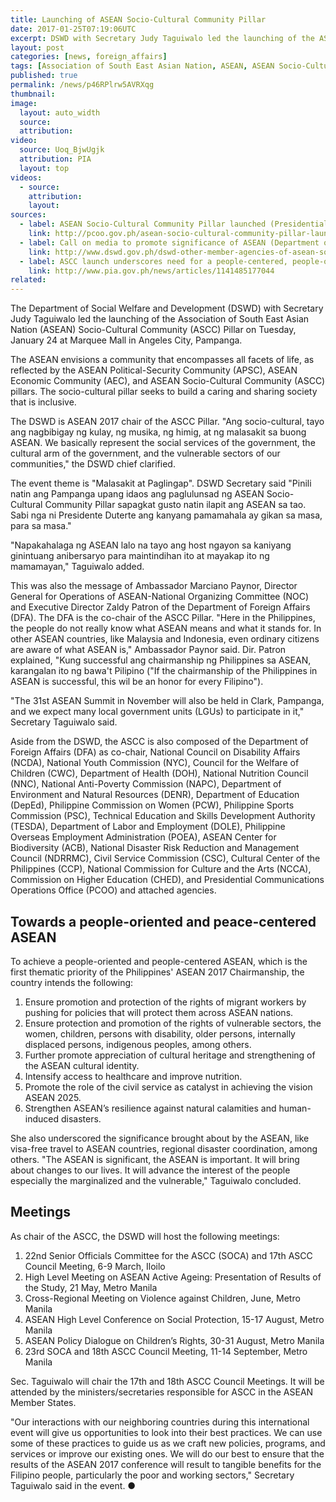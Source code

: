 ```yaml
---
title: Launching of ASEAN Socio-Cultural Community Pillar
date: 2017-01-25T07:19:06UTC
excerpt: DSWD with Secretary Judy Taguiwalo led the launching of the ASEAN Socio-Cultural Community Pillar on 24 January 2016 at Marquee Mall, Angeles City, Pampanga.
layout: post
categories: [news, foreign_affairs]
tags: [Association of South East Asian Nation, ASEAN, ASEAN Socio-Cultural Community, ASCC, Department of Social Welfare and Development, DSWD, Judy Taguiwalo]
published: true
permalink: /news/p46RPlrw5AVRXqg
thumbnail:
image:
  layout: auto_width
  source: 
  attribution: 
video:
  source: Uoq_BjwUgjk
  attribution: PIA
  layout: top
videos:
  - source: 
    attribution: 
    layout: 
sources:
  - label: ASEAN Socio-Cultural Community Pillar launched (Presidential Communications Operations Office)
    link: http://pcoo.gov.ph/asean-socio-cultural-community-pillar-launched-24-jan-2017/
  - label: Call on media to promote significance of ASEAN (Department of Social Welfare and Development)
    link: http://www.dswd.gov.ph/dswd-other-member-agencies-of-asean-socio-cultural-community-pillar-call-on-media-to-promote-significance-of-asean/
  - label: ASCC launch underscores need for a people-centered, people-oriented organization (Philippine Information Agency)
    link: http://www.pia.gov.ph/news/articles/1141485177044
related:
---
```


The Department of Social Welfare and Development (DSWD) with Secretary Judy Taguiwalo led the launching of the Association of South East Asian Nation (ASEAN) Socio-Cultural Community (ASCC) Pillar on Tuesday, January 24 at Marquee Mall in Angeles City, Pampanga.

The ASEAN envisions a community that encompasses all facets of life, as reflected by the ASEAN Political-Security Community (APSC), ASEAN Economic Community (AEC), and ASEAN Socio-Cultural Community (ASCC) pillars. The socio-cultural pillar seeks to build a caring and sharing society that is inclusive.

The DSWD is ASEAN 2017 chair of the ASCC Pillar. "Ang socio-cultural, tayo ang nagbibigay ng kulay, ng musika, ng himig, at ng malasakit sa buong ASEAN. We basically represent the social services of the government, the cultural arm of the government, and the vulnerable sectors of our communities," the DSWD chief clarified.

The event theme is "Malasakit at Paglingap". DSWD Secretary said "Pinili natin ang Pampanga upang idaos ang paglulunsad ng ASEAN Socio-Cultural Community Pillar sapagkat gusto natin ilapit ang ASEAN sa tao. Sabi nga ni Presidente Duterte ang kanyang pamamahala ay gikan sa masa, para sa masa."

"Napakahalaga ng ASEAN lalo na tayo ang host ngayon sa kaniyang ginintuang anibersaryo para maintindihan ito at mayakap ito ng mamamayan," Taguiwalo added.

This was also the message of Ambassador Marciano Paynor, Director General for Operations of ASEAN-National Organizing Committee (NOC) and Executive Director Zaldy Patron of the Department of Foreign Affairs (DFA). The DFA is the co-chair of the ASCC Pillar. "Here in the Philippines, the people do not really know what ASEAN means and what it stands for. In other ASEAN countries, like Malaysia and Indonesia, even ordinary citizens are aware of what ASEAN is," Ambassador Paynor said. Dir. Patron explained, "Kung successful ang chairmanship ng Philippines sa ASEAN, karangalan ito ng bawa't Pilipino ("If the chairmanship of the Philippines in ASEAN is successful, this wil be an honor for every Filipino").

"The 31st ASEAN Summit in November will also be held in Clark, Pampanga, and we expect many local government units (LGUs) to participate in it," Secretary Taguiwalo said.

Aside from the DSWD, the ASCC is also composed of the Department of Foreign Affairs (DFA) as co-chair, National Council on Disability Affairs (NCDA), National Youth Commission (NYC), Council for the Welfare of Children (CWC), Department of Health (DOH), National Nutrition Council (NNC), National Anti-Poverty Commission (NAPC), Department of Environment and Natural Resources (DENR), Department of Education (DepEd), Philippine Commission on Women (PCW), Philippine Sports Commission (PSC), Technical Education and Skills Development Authority (TESDA), Department of Labor and Employment (DOLE), Philippine Overseas Employment Administration (POEA), ASEAN Center for Biodiversity (ACB), National Disaster Risk Reduction and Management Council (NDRRMC), Civil Service Commission (CSC), Cultural Center of the Philippines (CCP), National Commission for Culture and the Arts (NCCA), Commission on Higher Education (CHED), and Presidential Communications Operations Office (PCOO) and attached agencies.

## Towards a people-oriented and peace-centered ASEAN

To achieve a people-oriented and people-centered ASEAN, which is the first thematic priority of the Philippines' ASEAN 2017 Chairmanship, the country intends the following:

1. Ensure promotion and protection of the rights of migrant workers by pushing for policies that will protect them across ASEAN nations.
2. Ensure protection and promotion of the rights of vulnerable sectors, the women, children, persons with disability, older persons, internally displaced persons, indigenous peoples, among others. 
3. Further promote appreciation of cultural heritage and strengthening of the ASEAN cultural identity.
4. Intensify access to healthcare and improve nutrition.
5. Promote the role of the civil service as catalyst in achieving the vision ASEAN 2025. 
6. Strengthen ASEAN’s resilience against natural calamities and human-induced disasters.

 She also underscored the significance brought about by the ASEAN, like visa-free travel to ASEAN countries, regional disaster coordination, among others. "The ASEAN is significant, the ASEAN is important. It will bring about changes to our lives. It will advance the interest of the people especially the marginalized and the vulnerable," Taguiwalo concluded.

## Meetings

As chair of the ASCC, the DSWD will host the following meetings:

1. 22nd Senior Officials Committee for the ASCC (SOCA) and 17th ASCC Council Meeting, 6-9 March, Iloilo
2. High Level Meeting on ASEAN Active Ageing: Presentation of Results of the Study, 21 May, Metro Manila
3. Cross-Regional Meeting on Violence against Children, June, Metro Manila
4. ASEAN High Level Conference on Social Protection, 15-17 August, Metro Manila
5. ASEAN Policy Dialogue on Children’s Rights, 30-31 August, Metro Manila
6. 23rd SOCA and 18th ASCC Council Meeting, 11-14 September, Metro Manila

Sec. Taguiwalo will chair the 17th and 18th ASCC Council Meetings. It will be attended by the ministers/secretaries responsible for ASCC in the ASEAN Member States.

"Our interactions with our neighboring countries during this international event will give us opportunities to look into their best practices. We can use some of these practices to guide us as we craft new policies, programs, and services or improve our existing ones. We will do our best to ensure that the results of the ASEAN 2017 conference will result to tangible benefits for the Filipino people, particularly the poor and working sectors," Secretary Taguiwalo said in the event.
&#x25cf;


